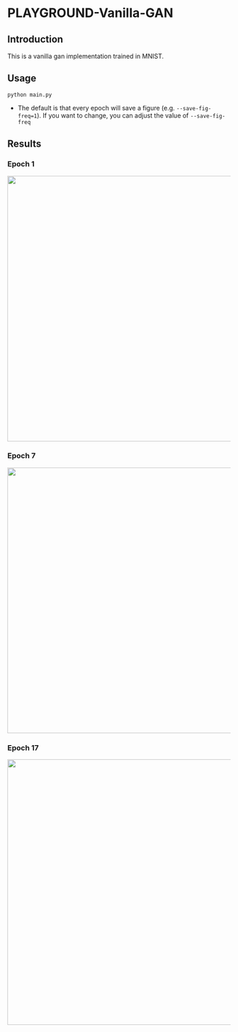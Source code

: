 # PLAYGROUND-Vanilla-GAN

## Introduction
This is a vanilla gan implementation trained in MNIST.

## Usage
```
python main.py
```
* The default is that every epoch will save a figure (e.g. `--save-fig-freq=1`). If you want to change, you can adjust the value of `--save-fig-freq`

## Results
### Epoch 1
  <img src="https://i.imgur.com/dUIS3yD.png" width="600"></img>
### Epoch 7
  <img src="https://i.imgur.com/0sgC6Fi.png" width="600"/></img>
### Epoch 17
  <img src="https://i.imgur.com/gtY6z1y.png" width="600"/></img>

